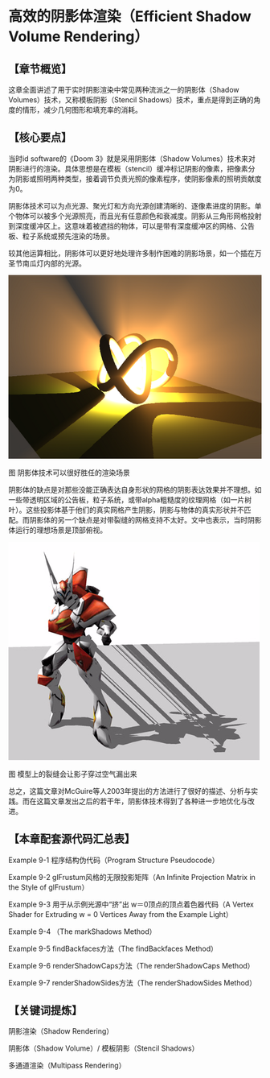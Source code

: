 ﻿# 高效的阴影体渲染（Efficient Shadow Volume Rendering）

## 

## 【章节概览】

这章全面讲述了用于实时阴影渲染中常见两种流派之一的阴影体（Shadow Volumes）技术，又称模板阴影（Stencil Shadows）技术，重点是得到正确的角度的情形，减少几何图形和填充率的消耗。

## 

## 【核心要点】

当时id software的《Doom 3》就是采用阴影体（Shadow Volumes）技术来对阴影进行的渲染。具体思想是在模板（stencil）缓冲标记阴影的像素，把像素分为阴影或照明两种类型，接着调节负责光照的像素程序，使阴影像素的照明贡献度为0。

阴影体技术可以为点光源、聚光灯和方向光源创建清晰的、逐像素进度的阴影。单个物体可以被多个光源照亮，而且光有任意颜色和衰减度。阴影从三角形网格投射到深度缓冲区上。这意味着被遮挡的物体，可以是带有深度缓冲区的网格、公告板、粒子系统或预先渲染的场景。

较其他运算相比，阴影体可以更好地处理许多制作困难的阴影场景，如一个插在万圣节南瓜灯内部的光源。

[
![img](EfficientShadowVolumeRendering.assets/56c4ee03d16417d5078b278e89f7507c.png)](https://github.com/QianMo/Game-Programmer-Study-Notes/blob/master/Content/%E3%80%8AGPUGems1%E3%80%8B%E5%85%A8%E4%B9%A6%E6%8F%90%E7%82%BC%E6%80%BB%E7%BB%93/media/56c4ee03d16417d5078b278e89f7507c.png)

图 阴影体技术可以很好胜任的渲染场景

阴影体的缺点是对那些没能正确表达自身形状的网格的阴影表达效果并不理想。如一些带透明区域的公告板，粒子系统，或带alpha粗糙度的纹理网格（如一片树叶）。这些投影体基于他们的真实网格产生阴影，阴影与物体的真实形状并不匹配。而阴影体的另一个缺点是对带裂缝的网格支持不太好。文中也表示，当时阴影体运行的理想场景是顶部俯视。

[
![img](EfficientShadowVolumeRendering.assets/79cbf43848e0dd04f05144b858051dad.png)](https://github.com/QianMo/Game-Programmer-Study-Notes/blob/master/Content/%E3%80%8AGPUGems1%E3%80%8B%E5%85%A8%E4%B9%A6%E6%8F%90%E7%82%BC%E6%80%BB%E7%BB%93/media/79cbf43848e0dd04f05144b858051dad.png)

图 模型上的裂缝会让影子穿过空气漏出来

总之，这篇文章对McGuire等人2003年提出的方法进行了很好的描述、分析与实践。而在这篇文章发出之后的若干年，阴影体技术得到了各种进一步地优化与改进。

## 

## 【本章配套源代码汇总表】

Example 9-1 程序结构伪代码（Program Structure Pseudocode）

Example 9-2 glFrustum风格的无限投影矩阵（An Infinite Projection Matrix in the Style of glFrustum）

Example 9-3 用于从示例光源中“挤”出 w＝0顶点的顶点着色器代码（A Vertex Shader for Extruding w = 0 Vertices Away from the Example Light）

Example 9-4 （The markShadows Method）

Example 9-5 findBackfaces方法（The findBackfaces Method）

Example 9-6 renderShadowCaps方法（The renderShadowCaps Method）

Example 9-7 renderShadowSides方法（The renderShadowSides Method）

## 

## 【关键词提炼】

阴影渲染（Shadow Rendering）

阴影体（Shadow Volume）/ 模板阴影（Stencil Shadows）

多通道渲染（Multipass Rendering）
